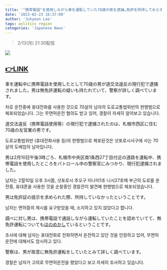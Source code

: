 ```yaml
---
title: '"携帯電話"を使用しながら車を運転していた70歳の男を逮捕…免許を所持しておらす「無免許運転」の疑いでも捜査へ'
date: '2023-02-23 16:37:00'
author: 'Juhyeon Lee'
tags: politics region
categories: 'Japanese News'
---
```


> 2/13(月) 21:30配信


![](https://s3.us-west-2.amazonaws.com/secure.notion-static.com/9cf3ffd7-1ca8-4ad3-aa7b-bbbcb1412763/Untitled.png?X-Amz-Algorithm=AWS4-HMAC-SHA256&X-Amz-Content-Sha256=UNSIGNED-PAYLOAD&X-Amz-Credential=AKIAT73L2G45EIPT3X45%2F20230422%2Fus-west-2%2Fs3%2Faws4_request&X-Amz-Date=20230422T130628Z&X-Amz-Expires=3600&X-Amz-Signature=02245994084a44e379c668ce71752ad086435107751db01b7eef1befafeae40c&X-Amz-SignedHeaders=host&x-id=GetObject)


## [👉LINK](https://news.yahoo.co.jp/articles/bf7550e4e60fbbedda82d52abf4ac884a3e6ff66)


車を運転中に携帯電話を使用したとして70歳の男が道交法違反の現行犯で逮捕されました。男は無免許運転の疑いも持たれていて、警察が詳しく調べています。


차로 운전중에 휴대전화를 사용한 것으로 70살의 남자의 도로교통법위반의 현행범으로 체포되었습니다. 그는 무면허운전 혐의도 받고 있어, 경찰이 자세히 알아보고 있습니다.


道交法違反（携帯電話使用等）の現行犯で逮捕されたのは、札幌市西区に住む70歳の左官業の男です。


도로교통법위반 (휴대전화사용 등)의 현행범으로 체포된것은 삿포로시사구에 사는 70살의 도배업의 남자입니다.


男は2月10日午後3時ごろ、札幌市中央区南1条西27丁目付近の道路を運転中、携帯電話を使用したところをパトロール中の警察官にみつかり、現行犯逮捕されました。


남자는 2월10일 오후 3시쯤, 삿포로시 추오구 미나미1조 니시27초메 부근의 도로를 운전중, 휴대폰을 사용한 것을 순찰중인 경찰관이 발견해 현행범으로 체포되었습니다.


男は免許証の提示を求められた際、所持していなかったということです。


남자는 면허증의 제시를 요구받았을 때, 소지하고 있지 않았다고 합니다.


調べに対し男は、携帯電話で通話しながら運転していたことを認めていてて、無免許運転についても<u>ほのめかし</u>ているということです。


조사에 대해 남자는 휴대전화로 전화하면서 운전하고 있던 것을 인정하고 있어, 무면허운전에 대해서도 암시하고 있다.


警察は、男が故意に無免許運転をしていたとみて詳しく調べています。


경찰은 남자가 고의로 무면허운전을 했었다고 보고 자세히 조사하고 있습니다.

